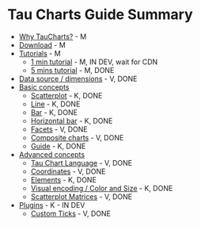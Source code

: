 # Tau Charts Guide Summary

* [Why TauCharts?](why/README.md) - M
* [Download](download/README.md) - M
* [Tutorials](tutorials/README.md) - M
	* [1 min tutorial](tutorials/1min.md) - M, IN DEV, wait for CDN
	* [5 mins tutorial](tutorials/5min.md) - M, DONE
* [Data source / dimensions](datasource/README.md) - V, DONE
* [Basic concepts](basic/README.md)
    * [Scatterplot](basic/scatterplot.md) - K, DONE
    * [Line](basic/line.md) - K, DONE
    * [Bar](basic/bar.md) - K, DONE
    * [Horizontal bar](basic/horizontal-bar.md) - K, DONE
    * [Facets](basic/facet.md) - V, DONE
    * [Composite charts](basic/composite.md) - V, DONE
    * [Guide](basic/guide.md) - K, DONE
* [Advanced concepts](advanced/README.md)
	* [Tau Chart Language](advanced/tauchartslanguage.md) - V, DONE
	* [Coordinates](advanced/coordinates.md) - V, DONE
	* [Elements](advanced/elements.md) - K, DONE
	* [Visual encoding / Color and Size](advanced/encoding.md) - K, DONE
	* [Scatterplot Matrices](advanced/splom.md) - V, DONE
* [Plugins](plugins/README.md) - K - IN DEV
	* [Custom Ticks](plugins/customticks.md) - V, DONE


